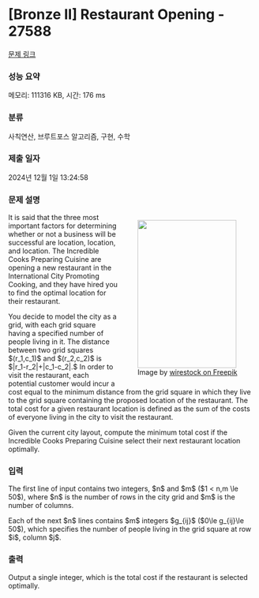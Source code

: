 # [Bronze II] Restaurant Opening - 27588 

[문제 링크](https://www.acmicpc.net/problem/27588) 

### 성능 요약

메모리: 111316 KB, 시간: 176 ms

### 분류

사칙연산, 브루트포스 알고리즘, 구현, 수학

### 제출 일자

2024년 12월 1일 13:24:58

### 문제 설명

<figure style="float: right;"><img alt="" src="" style="width: 200px; height: 300px;">
<figcaption>Image by <a href="https://www.freepik.com/free-photo/vertical-shot-orange-blue-neon-sign-that-says-open-bar_17247073.htm">wirestock on Freepik</a></figcaption>
</figure>

<p>It is said that the three most important factors for determining whether or not a business will be successful are location, location, and location.  The Incredible Cooks Preparing Cuisine are opening a new restaurant in the International City Promoting Cooking, and they have hired you to find the optimal location for their restaurant.</p>

<p>You decide to model the city as a grid, with each grid square having a specified number of people living in it.  The distance between two grid squares $(r_1,c_1)$ and $(r_2,c_2)$ is $|r_1-r_2|+|c_1-c_2|.$ In order to visit the restaurant, each potential customer would incur a cost equal to the minimum distance from the grid square in which they live to the grid square containing the proposed location of the restaurant.  The total cost for a given restaurant location is defined as the sum of the costs of everyone living in the city to visit the restaurant.</p>

<p>Given the current city layout, compute the minimum total cost if the Incredible Cooks Preparing Cuisine select their next restaurant location optimally.</p>

### 입력 

 <p>The first line of input contains two integers, $n$ and $m$ ($1 < n,m \le 50$), where $n$ is the number of rows in the city grid and $m$ is the number of columns.</p>

<p>Each of the next $n$ lines contains $m$ integers $g_{ij}$ ($0\le g_{ij}\le 50$), which specifies the number of people living in the grid square at row $i$, column $j$.</p>

### 출력 

 <p>Output a single integer, which is the total cost if the restaurant is selected optimally.</p>

